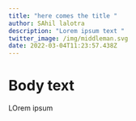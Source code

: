 ```yaml
---
title: "here comes the title "
author: SAhil lalotra
description: "Lorem ipsum text "
twitter_image: /img/middleman.svg
date: 2022-03-04T11:23:57.438Z
---
```

# Body text 



LOrem ipsum